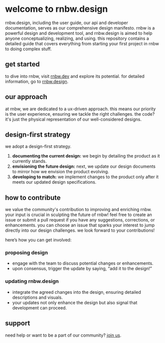 # welcome to rnbw.design
 rnbw.design, including the user guide, our api and developer documentation, serves as our comprehensive design manifesto. rnbw is a powerful design and development tool, and rnbw.design is aimed to help anyone conceptualizing, realizing, and using.
 this repository contains a detailed guide that covers everything from starting your first project in rnbw to doing complex stuff.

 ## get started

to dive into rnbw, visit [rnbw.dev](https://rnbw.dev) and explore its potential. for detailed information, go to [rnbw.design](https://rnbw.design).

## our approach
at rnbw, we are dedicated to a ux-driven approach. this means our priority is the user experience, ensuring we tackle the right challenges. the code? it's just the physical representation of our well-considered designs.

## design-first strategy
we adopt a design-first strategy.

1. **documenting the current design:** we begin by detailing the product as it currently stands.
2. **envisioning the future design:** next, we update our design documents to mirror how we envision the product evolving.
3. **developing to match:** we implement changes to the product only after it meets our updated design specifications.

## how to contribute

we value the community's contribution to improving and enriching rnbw. your input is crucial in sculpting the future of rnbw! feel free to create an issue or submit a pull request if you have any suggestions, corrections, or enhancements.
you can choose an issue that sparks your interest to jump directly into our design challenges. we look forward to your contributions!

here’s how you can get involved:

### proposing design
- engage with the team to discuss potential changes or enhancements.
- upon consensus, trigger the update by saying, “add it to the design!”

### updating rnbw.design
- integrate the agreed changes into the design, ensuring detailed descriptions and visuals.
- your updates not only enhance the design but also signal that development can proceed.

## support

need help or want to be a part of our community? [join us](https://github.com/orgs/rnbwdev/discussions).
